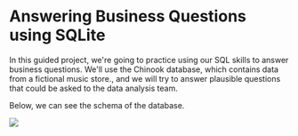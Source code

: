 # Answering Business Questions using SQLite

In this guided project, we're going to practice using our SQL skills to answer business questions.
We'll use the Chinook database, which contains data from a fictional music store., and we will try to answer 
plausible questions that could be asked to the data analysis team.

Below, we can see the schema of the database.

![](https://s3.amazonaws.com/dq-content/191/chinook-schema.svg)
